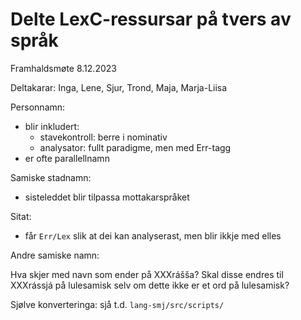 # Delte LexC-ressursar på tvers av språk

Framhaldsmøte 8.12.2023

Deltakarar: Inga, Lene, Sjur, Trond, Maja, Marja-Liisa

Personnamn:

- blir inkludert:
    - stavekontroll: berre i nominativ
    - analysator: fullt paradigme, men med Err-tagg
- er ofte parallellnamn

Samiske stadnamn:
- sisteleddet blir tilpassa mottakarspråket

Sitat:
- får `Err/Lex` slik at dei kan analyserast, men blir ikkje med elles

Andre samiske namn:

Hva skjer med navn som ender på XXXrášša? Skal disse endres til XXXrássjá på lulesamisk selv om dette ikke er et ord på lulesamisk?

Sjølve konverteringa: sjå t.d. `lang-smj/src/scripts/`
